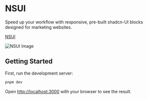 # NSUI

Speed up your workflow with responsive, pre-built shadcn-UI blocks designed for marketing websites.

[NSUI](https://nsui.irung.me)

![NSUI Image](app/opengraph-image.png)


## Getting Started

First, run the development server:

```bash
pnpm dev
```

Open [http://localhost:3000](http://localhost:3000) with your browser to see the result.
